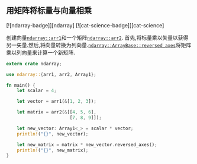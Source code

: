 
## 用矩阵将标量与向量相乘

[![ndarray-badge]][ndarray] [![cat-science-badge]][cat-science]

创建向量[`ndarray::arr1`]和一个矩阵[`ndarray::arr2`]. 首先,将标量乘以矢量以获得另一矢量.然后,将向量转换为列向量.[`ndarray::ArrayBase::reversed_axes`]将矩阵乘以列向量来计算一个新矩阵.

```rust
extern crate ndarray;

use ndarray::{arr1, arr2, Array1};

fn main() {
    let scalar = 4;

    let vector = arr1(&[1, 2, 3]);

    let matrix = arr2(&[[4, 5, 6],
                        [7, 8, 9]]);

    let new_vector: Array1<_> = scalar * vector;
    println!("{}", new_vector);

    let new_matrix = matrix * new_vector.reversed_axes();
    println!("{}", new_matrix);
}
```

[`ndarray::arr1`]: https://docs.rs/ndarray/*/ndarray/fn.arr1.html

[`ndarray::arr2`]: https://docs.rs/ndarray/*/ndarray/fn.arr2.html

[`ndarray::arraybase::reversed_axes`]: https://docs.rs/ndarray/*/ndarray/struct.ArrayBase.html#method.reversed_axes
